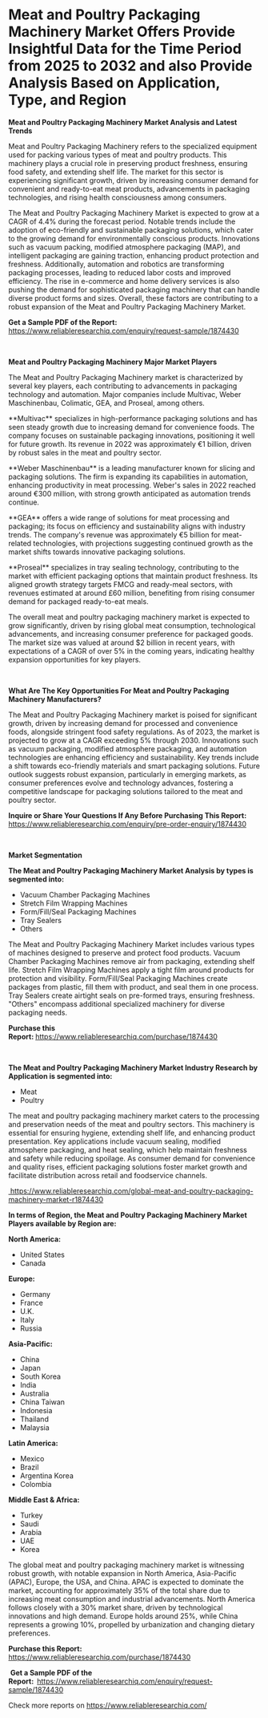 <p><h1>Meat and Poultry Packaging Machinery Market Offers Provide Insightful Data for the Time Period from 2025 to 2032 and also Provide Analysis Based on Application, Type, and Region</h1></p><p><strong>Meat and Poultry Packaging Machinery Market Analysis and Latest Trends</strong></p>
<p><p>Meat and Poultry Packaging Machinery refers to the specialized equipment used for packing various types of meat and poultry products. This machinery plays a crucial role in preserving product freshness, ensuring food safety, and extending shelf life. The market for this sector is experiencing significant growth, driven by increasing consumer demand for convenient and ready-to-eat meat products, advancements in packaging technologies, and rising health consciousness among consumers.</p><p>The Meat and Poultry Packaging Machinery Market is expected to grow at a CAGR of 4.4% during the forecast period. Notable trends include the adoption of eco-friendly and sustainable packaging solutions, which cater to the growing demand for environmentally conscious products. Innovations such as vacuum packing, modified atmosphere packaging (MAP), and intelligent packaging are gaining traction, enhancing product protection and freshness. Additionally, automation and robotics are transforming packaging processes, leading to reduced labor costs and improved efficiency. The rise in e-commerce and home delivery services is also pushing the demand for sophisticated packaging machinery that can handle diverse product forms and sizes. Overall, these factors are contributing to a robust expansion of the Meat and Poultry Packaging Machinery Market.</p></p>
<p><strong>Get a Sample PDF of the Report:&nbsp;</strong> <a href="https://www.reliableresearchiq.com/enquiry/request-sample/1874430?utm_campaign=2318&utm_medium=2&utm_source=Github&utm_content=ia&utm_term=28022025&utm_id=meat-and-poultry-packaging-machinery">https://www.reliableresearchiq.com/enquiry/request-sample/1874430</a></p>
<p>&nbsp;</p>
<p><strong>Meat and Poultry Packaging Machinery Major Market Players</strong></p>
<p><p>The Meat and Poultry Packaging Machinery market is characterized by several key players, each contributing to advancements in packaging technology and automation. Major companies include Multivac, Weber Maschinenbau, Colimatic, GEA, and Proseal, among others.</p><p>**Multivac** specializes in high-performance packaging solutions and has seen steady growth due to increasing demand for convenience foods. The company focuses on sustainable packaging innovations, positioning it well for future growth. Its revenue in 2022 was approximately €1 billion, driven by robust sales in the meat and poultry sector.</p><p>**Weber Maschinenbau** is a leading manufacturer known for slicing and packaging solutions. The firm is expanding its capabilities in automation, enhancing productivity in meat processing. Weber's sales in 2022 reached around €300 million, with strong growth anticipated as automation trends continue.</p><p>**GEA** offers a wide range of solutions for meat processing and packaging; its focus on efficiency and sustainability aligns with industry trends. The company's revenue was approximately €5 billion for meat-related technologies, with projections suggesting continued growth as the market shifts towards innovative packaging solutions.</p><p>**Proseal** specializes in tray sealing technology, contributing to the market with efficient packaging options that maintain product freshness. Its aligned growth strategy targets FMCG and ready-meal sectors, with revenues estimated at around £60 million, benefiting from rising consumer demand for packaged ready-to-eat meals.</p><p>The overall meat and poultry packaging machinery market is expected to grow significantly, driven by rising global meat consumption, technological advancements, and increasing consumer preference for packaged goods. The market size was valued at around $2 billion in recent years, with expectations of a CAGR of over 5% in the coming years, indicating healthy expansion opportunities for key players.</p></p>
<p>&nbsp;</p>
<p><strong>What Are The Key Opportunities For Meat and Poultry Packaging Machinery Manufacturers?</strong></p>
<p><p>The Meat and Poultry Packaging Machinery market is poised for significant growth, driven by increasing demand for processed and convenience foods, alongside stringent food safety regulations. As of 2023, the market is projected to grow at a CAGR exceeding 5% through 2030. Innovations such as vacuum packaging, modified atmosphere packaging, and automation technologies are enhancing efficiency and sustainability. Key trends include a shift towards eco-friendly materials and smart packaging solutions. Future outlook suggests robust expansion, particularly in emerging markets, as consumer preferences evolve and technology advances, fostering a competitive landscape for packaging solutions tailored to the meat and poultry sector.</p></p>
<p><strong>Inquire or Share Your Questions If Any Before Purchasing This Report:</strong> <a href="https://www.reliableresearchiq.com/enquiry/pre-order-enquiry/1874430?utm_campaign=2318&utm_medium=2&utm_source=Github&utm_content=ia&utm_term=28022025&utm_id=meat-and-poultry-packaging-machinery">https://www.reliableresearchiq.com/enquiry/pre-order-enquiry/1874430</a></p>
<p>&nbsp;</p>
<p><strong>Market Segmentation</strong></p>
<p><strong>The Meat and Poultry Packaging Machinery Market Analysis by types is segmented into:</strong></p>
<p><ul><li>Vacuum Chamber Packaging Machines</li><li>Stretch Film Wrapping Machines</li><li>Form/Fill/Seal Packaging Machines</li><li>Tray Sealers</li><li>Others</li></ul></p>
<p><p>The Meat and Poultry Packaging Machinery Market includes various types of machines designed to preserve and protect food products. Vacuum Chamber Packaging Machines remove air from packaging, extending shelf life. Stretch Film Wrapping Machines apply a tight film around products for protection and visibility. Form/Fill/Seal Packaging Machines create packages from plastic, fill them with product, and seal them in one process. Tray Sealers create airtight seals on pre-formed trays, ensuring freshness. "Others" encompass additional specialized machinery for diverse packaging needs.</p></p>
<p><strong>Purchase this Report:&nbsp;</strong><a href="https://www.reliableresearchiq.com/purchase/1874430?utm_campaign=2318&utm_medium=2&utm_source=Github&utm_content=ia&utm_term=28022025&utm_id=meat-and-poultry-packaging-machinery">https://www.reliableresearchiq.com/purchase/1874430</a></p>
<p>&nbsp;</p>
<p><strong>The Meat and Poultry Packaging Machinery Market Industry Research by Application is segmented into:</strong></p>
<p><ul><li>Meat</li><li>Poultry</li></ul></p>
<p><p>The meat and poultry packaging machinery market caters to the processing and preservation needs of the meat and poultry sectors. This machinery is essential for ensuring hygiene, extending shelf life, and enhancing product presentation. Key applications include vacuum sealing, modified atmosphere packaging, and heat sealing, which help maintain freshness and safety while reducing spoilage. As consumer demand for convenience and quality rises, efficient packaging solutions foster market growth and facilitate distribution across retail and foodservice channels.</p></p>
<p><a href="https://www.reliableresearchiq.com/global-meat-and-poultry-packaging-machinery-market-r1874430?utm_campaign=2318&utm_medium=2&utm_source=Github&utm_content=ia&utm_term=28022025&utm_id=meat-and-poultry-packaging-machinery">&nbsp;https://www.reliableresearchiq.com/global-meat-and-poultry-packaging-machinery-market-r1874430</a></p>
<p><strong>In terms of Region, the Meat and Poultry Packaging Machinery Market Players available by Region are:</strong></p>
<p>
    <p> <strong> North America: </strong>
        <ul>
            <li>United States</li>
            <li>Canada</li>
        </ul>
        </p> 
    <p> <strong> Europe: </strong>
        <ul>
            <li>Germany</li>
            <li>France</li>
            <li>U.K.</li>
            <li>Italy</li>
            <li>Russia</li>
        </ul>
        </p> 
    <p> <strong> Asia-Pacific: </strong>
        <ul>
            <li>China</li>
            <li>Japan</li>
            <li>South Korea</li>
            <li>India</li>
            <li>Australia</li>
            <li>China Taiwan</li>
            <li>Indonesia</li>
            <li>Thailand</li>
            <li>Malaysia</li>
        </ul>
        </p> 
    <p> <strong> Latin America: </strong>
        <ul>
            <li>Mexico</li>
            <li>Brazil</li>
            <li>Argentina Korea</li>
            <li>Colombia</li>
        </ul>
        </p> 
    <p> <strong> Middle East & Africa: </strong>
        <ul>
            <li>Turkey</li>
            <li>Saudi</li>
            <li>Arabia</li>
            <li>UAE</li>
            <li>Korea</li>
        </ul>
    </p>
    </p>
<p><p>The global meat and poultry packaging machinery market is witnessing robust growth, with notable expansion in North America, Asia-Pacific (APAC), Europe, the USA, and China. APAC is expected to dominate the market, accounting for approximately 35% of the total share due to increasing meat consumption and industrial advancements. North America follows closely with a 30% market share, driven by technological innovations and high demand. Europe holds around 25%, while China represents a growing 10%, propelled by urbanization and changing dietary preferences.</p></p>
<p><strong>Purchase this Report: </strong><a href="https://www.reliableresearchiq.com/purchase/1874430?utm_campaign=2318&utm_medium=2&utm_source=Github&utm_content=ia&utm_term=28022025&utm_id=meat-and-poultry-packaging-machinery">https://www.reliableresearchiq.com/purchase/1874430</a></p>
<p>&nbsp;<strong>Get a Sample PDF of the Report:&nbsp;&nbsp;</strong><a href="https://www.reliableresearchiq.com/enquiry/request-sample/1874430?utm_campaign=2318&utm_medium=2&utm_source=Github&utm_content=ia&utm_term=28022025&utm_id=meat-and-poultry-packaging-machinery">https://www.reliableresearchiq.com/enquiry/request-sample/1874430</a></p>
<p><strong></strong></p>
<p>Check more reports on <a href="https://www.reliableresearchiq.com/?utm_campaign=2318&utm_medium=2&utm_source=Github&utm_content=ia&utm_term=28022025&utm_id=meat-and-poultry-packaging-machinery">https://www.reliableresearchiq.com/</a></p>